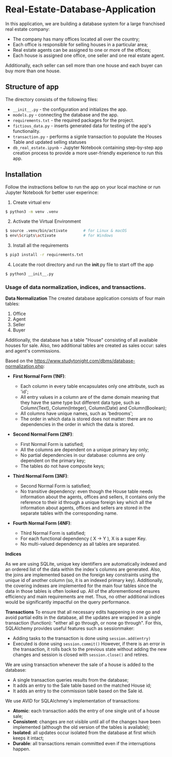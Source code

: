 # Real-Estate-Database-Application

In this application, we are building a database system for a large franchised real estate company:
- The company has many offices located all over the country;
- Each office is responsible for selling houses in a particular area;
- Real estate agents can be assigned to one or more of the offices;
- Each house is assigned one office, one seller and one real estate agent.

Additionally, each seller can sell more than one house and each buyer can buy more than one house.

## Structure of app

The directory consists of the following files:

- `__init__.py` - the configuration and initializes the app.
- `models.py`  - connecting the database and the app.
- `requirements.txt` - the required packages for the project.
- `fictious_data.py` - inserts generated data for testing of the app's functionality.
- `transaction.py` - performs a signle transaction to populate the Houses Table and updated selling statuses
- `db_real_estate.ipynb` - Jupyter Notebook containing step-by-step app creation process to provide a more user-friendly experience to run this app. 


## Installation
Follow the instractions bellow to run the app on your local machine or run Jupyter Notebook for better user experince:

1. Create virtual env
```bash
$ python3 -m venv .venv  
```
2. Activate the Virtual Environment
```bash
$ source .venv/bin/activate       # for Linux & macOS
$ env\Scripts\activate            # for Windows
```
3. Install all the requirements
```bash
$ pip3 install -r requirements.txt
```
4. Locate the root directory and run the __init__.py file to start off the app
```bash
$ python3 __init__.py
```



### Usage of data normalization, indices, and transactions.

**Data Normalization**
The created database application consists of four main tables:
1. Office 
2. Agent
3. Seller
4. Buyer 

Additionally, the database has a table "House" consisting of all available houses for sale. Also, two additional tables are created as sales occur: sales and agent's commissions.

Based on the https://www.studytonight.com/dbms/database-normalization.php: 

- **First Normal Form (1NF)**: 
    - Each column in every table encapsulates only one attribute, such as 'id';
    - All entry values in a column are of the dame domain meaning that they have the same type but different data type, such as Column(Text), Column(Integer), Column(Date) and Column(Boolean);
    - All columns have unique names, such as 'bedrooms';
    - The order in which data is stored does not matter: there are no dependencies in the order in which the data is stored.
    
- **Second Normal Form (2NF)**:
    - First Normal Form is satisfied;
    - All the columns are dependent on a unique primary key only;
    - No partial dependencies in our database: columns are only dependent on the primary key;
    - The tables do not have composite keys;
    
- **Third Normal Form (3NF)**:
    - Second Normal Form is satisfied;
    - No transitive dependency: even though the House table needs information about the agents, offices and sellers, it contains only the reference to their id through a unique foreign key which all the information about agents, offices and sellers are stored in the separate tables with the corresponding name. 
    
    
- **Fourth Normal Form (4NF)**:
    - Third Normal Form is satisfied;
    - For each functional dependency ( X → Y ), X is a super Key.
    - No multi-valued dependency as all tables are separated. 


**Indices**

As we are using SQLite, unique key identifiers are automatically indexed and an ordered list of the data within the index's columns are generated. Also, the joins are implemented based on the foreign key constraints using the unique id of another column (so, it is an indexed primary key). Additionally, the covering indexes are implemented for the main four tables since the data in those tables is often looked up. All of the aforementioned ensures efficiency and main requirements are met. Thus, no other additional indices would be significantly impactful on the query performance. 


**Transactions**
To ensure that all necessary edits happening in one go and avoid partial edits in the database, all the updates are wrapped in a single transaction (function): "either all go through, or none go through". For this, SQLAlchemy provides useful features such as  sessionmaker: 
- Adding tasks to the transaction is done using `session.add(entry)` 
- Executed is done using `session.commit()`
However, if there is an error in the transaction, it rolls back to the previous state without adding the new changes and session is closed with `session.close()` and retires. 

We are using transaction whenever the sale of a house is added to the database:
- A single transaction queries results from the database;
- It adds an entry to the Sale table based on the matched House id;
- It adds an entry to the commission table based on the Sale id. 

We use AVID for SQLAlchmey's implementation of transactions:

- **Atomic**: each transaction adds the entry of one single unit of a house sale;
- **Consistent**: changes are not visible until all of the changes have been implemented (although the old version of the tables is available);
- **Isolated**: all updates occur isolated from the database at first which keeps it intact; 
- **Durable**: all transactions remain committed even if the interruptions happen.





